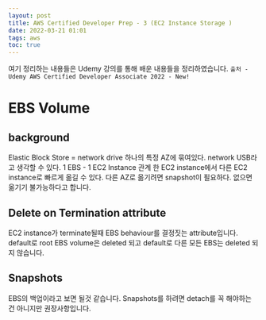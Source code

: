 ```yaml
---
layout: post
title: AWS Certified Developer Prep - 3 (EC2 Instance Storage )
date: 2022-03-21 01:01
tags: aws
toc: true
---
```

여기 정리하는 내용들은 Udemy 강의를 통해 배운 내용들을 정리하였습니다.
`출처 - Udemy AWS Certified Developer Associate 2022 - New!`

# EBS Volume
## background
Elastic Block Store = network drive
하나의 특정 AZ에 묶여있다.
network USB라고 생각할 수 있다.
1 EBS - 1 EC2 Instance 관계
한 EC2 instance에서 다른 EC2 instance로 빠르게 옮길 수 있다.
다른 AZ로 옮기려면 snapshot이 필요하다. 없으면 옮기기 불가능하다고 합니다.

## Delete on Termination attribute
EC2 instance가 terminate될때 EBS behaviour를 결정짓는 attribute입니다.
default로 root EBS volume은 deleted 되고
default로 다른 모든 EBS는 deleted 되지 않습니다.

## Snapshots
EBS의 백업이라고 보면 될것 같습니다.
Snapshots를 하려면 detach를 꼭 해야하는 건 아니지만 권장사항입니다.
